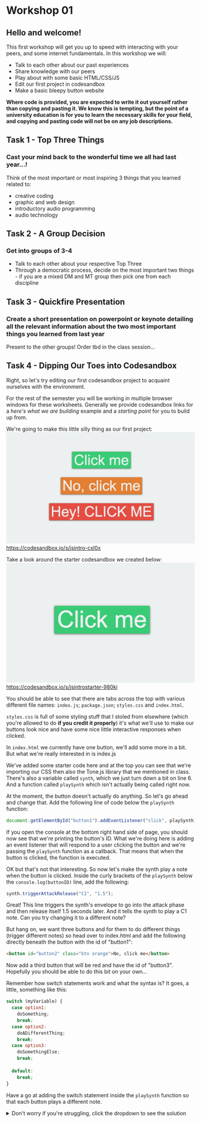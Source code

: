 # Workshop 01
## Hello and welcome!

This first workshop will get you up to speed with interacting with your peers, and some internet fundamentals. In this workshop we will:</p>
 * Talk to each other about our past experiences
 * Share knowledge with our peers 
 * Play about with some basic HTML/CSS/JS 
 * Edit our first project in codesandbox
 * Make a basic bleepy button website

**Where code is provided, you are expected to write it out yourself rather than copying and pasting it. We know this is tempting, but the point of a university education is for you to learn the necessary skills for your field, and copying and pasting code will not be on any job descriptions.**

## Task 1 - Top Three Things
### Cast your mind back to the wonderful time we all had last year...!
Think of the most important or most inspiring 3 things that you learned related to:
 * creative coding
 * graphic and web design
 * introductory audio programming 
 * audio technology 

## Task 2 - A Group Decision
### Get into groups of 3-4
* Talk to each other about your respective Top Three
* Through a democratic process, decide on the most important two things - if you are a mixed DM and MT group then pick one from each discipline

## Task 3 - Quickfire Presentation
### Create a short presentation on powerpoint or keynote detailing all the relevant information about the two most important things you learned from last year
Present to the other groups! Order tbd in the class session...

## Task 4 - Dipping Our Toes into Codesandbox
Right, so let's try editing our first codesandbox project to acquaint ourselves with the environment. 

For the rest of the semester you will be working in multiple browser windows for these worksheets.
Generally we provide codesandbox links for a *here's what we are building* example and a *starting point* for you to build up from.

We're going to make this little silly thing as our first project:
[![jsintro](images/WS1jsintro.png)](https://codesandbox.io/s/jsintro-cxl0x)
https://codesandbox.io/s/jsintro-cxl0x


Take a look around the starter codesandbox we created below:
[![jsintrostarter](images/WS1jsintrostarter.png)](https://codesandbox.io/s/jsintrostarter-980ki)
https://codesandbox.io/s/jsintrostarter-980ki
 
You should be able to see that there are tabs across the top with various different file names: `index.js`; `package.json`; `styles.css` and `index.html`.

`styles.css` is full of some styling stuff that I stoled from elsewhere (which you're allowed to do **if you credit it properly**) it's what we'll use to make our buttons look nice and have some nice little interactive responses when clicked.

In `index.html` we currently have one button, we'll add some more in a bit. But what we're really interested in is index.js
 
We've added some starter code here and at the top you can see that we're importing our CSS then also the Tone.js library that we mentioned in class. There's also a variable called <code>synth</code>, which we just turn down a bit on line 6. And a function called <code>playSynth</code> which isn't actually being called right now.

At the moment, the button doesn't actually do anything. So let's go ahead and change that. Add the following line of code below the `playSynth` function:
```javascript
document.getElementById("button1").addEventListener("click", playSynth);
```
If you open the console at the bottom right hand side of page, you should now see that we're printing the button's ID. What we're doing here is adding an event listener that will respond to a user clicking the button and we're passing the <code>playSynth</code> function as a callback. That means that when the button is clicked, the function is executed.

OK but that's not that interesting. So now let's make the synth play a note when the button is clicked. Inside the curly brackets of the <code>playSynth</code> below the <code>console.log(buttonID)</code> line, add the following:

```javascript
synth.triggerAttackRelease("C1", "1.5");
```
Great! This line triggers the synth's envelope to go into the attack phase and then release itself 1.5 seconds later. And it tells the synth to play a C1 note. Can you try changing it to a different note?

But hang on, we want three buttons and for them to do different things (trigger different notes) so head over to index.html and add the following directly beneath the button with the id of "button1":

```html
<button id="button2" class="btn orange">No, click me</button>
```

Now add a third button that will be red and have the id of "button3". Hopefully you should be able to do this bit on your own...

Remember how switch statements work and what the syntax is? It goes, a little, something like this:
```javascript
switch (myVariable) {
  case option1:
    doSomething;
    break;
  case option2:
    doADifferentThing;
    break;
  case option3:
    doSomethingElse;
    break;

  default:
    break;
}
```

Have a go at adding the switch statement inside the <code>playSynth</code> function so that each button plays a different note.
<details>
  <summary>Don't worry if you're struggling, click the dropdown to see the solution</summary>
  
  ```javascript
  function playSynth(event) 
  {
    let buttonID = event.target.id;
    console.log(buttonID);
    switch (buttonID) 
    {
      case "button1":
        synth.triggerAttackRelease("C1", "1.5");
        break;
      case "button2":
        synth.triggerAttackRelease("C2", "1.5");
        break;
      case "button3":
        synth.triggerAttackRelease("C3", "1.5");
        break;

      default:
        break;
    }
  }
  ```
</details>
  
